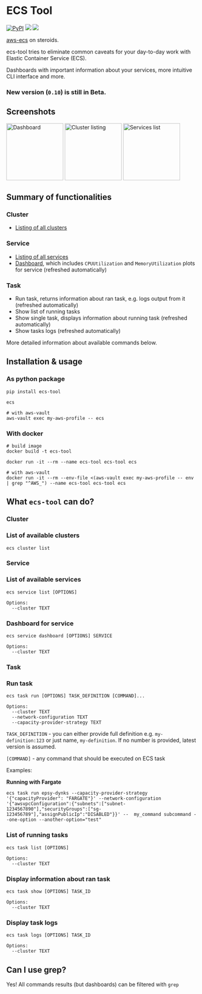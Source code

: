 # ECS Tool
[![PyPI](https://img.shields.io/pypi/v/ecs-tool.svg)](https://pypi.org/project/ecs-tool/) ![](https://img.shields.io/pypi/pyversions/ecs-tool.svg) ![](https://img.shields.io/pypi/l/ecs-tool.svg)

[aws-ecs](https://docs.aws.amazon.com/cli/latest/reference/ecs/index.html) on steroids.

ecs-tool tries to eliminate common caveats for your day-to-day work with Elastic Container Service (ECS).

Dashboards with important information about your services, more intuitive CLI interface and more.

### New version (`0.10`) is still in Beta.

## Screenshots
<a href="https://user-images.githubusercontent.com/164009/127609861-145265c3-5b1a-4ed2-a55b-2d400f7b0975.png" title="Dashboard"><img width="150" alt="Dashboard" src="https://user-images.githubusercontent.com/164009/127609795-ac1a5684-a334-418b-932f-15880bfe7066.png"></a>
<a href="https://user-images.githubusercontent.com/164009/127610177-ca44d337-a2a3-469b-b413-8221e9c4598e.png" title="Cluster listing"><img width="150" alt="Cluster listing" src="https://user-images.githubusercontent.com/164009/127610175-c3ebd211-dc65-4770-8f69-360c1fb5bf89.png"></a>
<a href="https://user-images.githubusercontent.com/164009/127610437-3d2f153e-7554-4284-9454-cfed8e2a3ac8.png" title="Serices list"><img width="150" alt="Services list" src="https://user-images.githubusercontent.com/164009/127610439-e8d0b543-3062-47c8-918f-4edd30bdf6eb.png"></a>

## Summary of functionalities
### Cluster
* <a href="https://user-images.githubusercontent.com/164009/127610177-ca44d337-a2a3-469b-b413-8221e9c4598e.png">Listing of all clusters</a>
### Service
* <a href="https://user-images.githubusercontent.com/164009/127610437-3d2f153e-7554-4284-9454-cfed8e2a3ac8.png">Listing of all services</a>
* <a href="https://user-images.githubusercontent.com/164009/127609861-145265c3-5b1a-4ed2-a55b-2d400f7b0975.png">Dashboard</a>, which includes `CPUUtilization` and `MemoryUtilization` plots for service (refreshed automatically)
### Task
* Run task, returns information about ran task, e.g. logs output from it (refreshed automatically)
* Show list of running tasks
* Show single task, displays information about running task (refreshed automatically)
* Show tasks logs (refreshed automatically)

More detailed information about available commands below.

## Installation & usage

### As python package
```shell
pip install ecs-tool

ecs

# with aws-vault
aws-vault exec my-aws-profile -- ecs 
```

### With docker
```shell
# build image
docker build -t ecs-tool

docker run -it --rm --name ecs-tool ecs-tool ecs

# with aws-vault
docker run -it --rm --env-file <(aws-vault exec my-aws-profile -- env | grep "^AWS_") --name ecs-tool ecs-tool ecs
```

## What `ecs-tool` can do?

### Cluster
### List of available clusters
```shell
ecs cluster list
```

### Service
### List of available services
```shell
ecs service list [OPTIONS]

Options:
  --cluster TEXT
```

### Dashboard for service
```shell
ecs service dashboard [OPTIONS] SERVICE

Options:
  --cluster TEXT
```

### Task
### Run task
```shell
ecs task run [OPTIONS] TASK_DEFINITION [COMMAND]...

Options:
  --cluster TEXT
  --network-configuration TEXT
  --capacity-provider-strategy TEXT
```

`TASK_DEFINITION` - you can either provide full definition e.g. `my-definition:123` or just name, `my-definition`. If no number is provided, latest version is assumed.

`[COMMAND]` - any command that should be executed on ECS task

Examples:

**Running with Fargate**
```shell
ecs task run epsy-dynks --capacity-provider-strategy '{"capacityProvider": "FARGATE"}' --network-configuration '{"awsvpcConfiguration":{"subnets":["subnet-1234567890"],"securityGroups":["sg-123456789"],"assignPublicIp":"DISABLED"}}' --  my_command subcommand --one-option --another-option="test"
```

### List of running tasks
```shell
ecs task list [OPTIONS]

Options:
  --cluster TEXT
```

### Display information about ran task
```shell
ecs task show [OPTIONS] TASK_ID

Options:
  --cluster TEXT
```

### Display task logs
```shell
ecs task logs [OPTIONS] TASK_ID

Options:
  --cluster TEXT
```

## Can I use grep?
Yes! All commands results (but dashboards) can be filtered with `grep`
